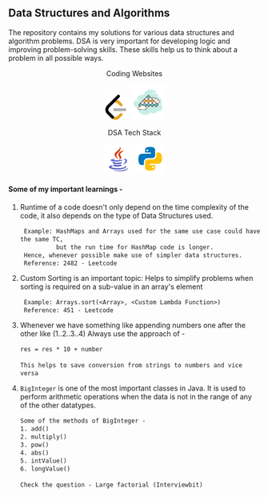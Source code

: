 ## Data Structures and Algorithms


The repository contains my solutions for various data structures and algorithm problems.
DSA is very important for developing logic and improving problem-solving skills. These skills help us to think about a problem in all possible ways. 

<p align="center">Coding Websites</p>
<p align="center">
<img src="Readme Resources/leetcode_icon.png" height="50px" width="50px" alt="">
<img src="Readme Resources/interview_bit_2.png" height="70px" width="70px" alt="">
</p>

<p align="center">DSA Tech Stack</p>
<p align="center">
<img src="Readme Resources/java_icon.png" height="60px" width="60px" alt="">
<img src="Readme Resources/python_icon.png" height="60px" width="60px" alt="">
</p>

#### Some of my important learnings - 
1. Runtime of a code doesn't only depend on the time complexity of the code, it also depends on the type of Data Structures used.
   ```
    Example: HashMaps and Arrays used for the same use case could have the same TC,
             but the run time for HashMap code is longer.
    Hence, whenever possible make use of simpler data structures.
    Reference: 2482 - Leetcode
   ```

2. Custom Sorting is an important topic: Helps to simplify problems when sorting is required on a sub-value in an array's element

   ```
    Example: Arrays.sort(<Array>, <Custom Lambda Function>)
    Reference: 451 - Leetcode
   ```

3. Whenever we have something like appending numbers one after the other like (1..2..3..4)
   Always use the approach of -
   ```
   res = res * 10 + number

   This helps to save conversion from strings to numbers and vice versa
   ```

4. `BigInteger` is one of the most important classes in Java. It is used to perform arithmetic operations when the data is not in the
   range of any of the other datatypes.
   ```
   Some of the methods of BigInteger -
   1. add()
   2. multiply()
   3. pow()
   4. abs()
   5. intValue()
   6. longValue()

   Check the question - Large factorial (Interviewbit)
   ```

